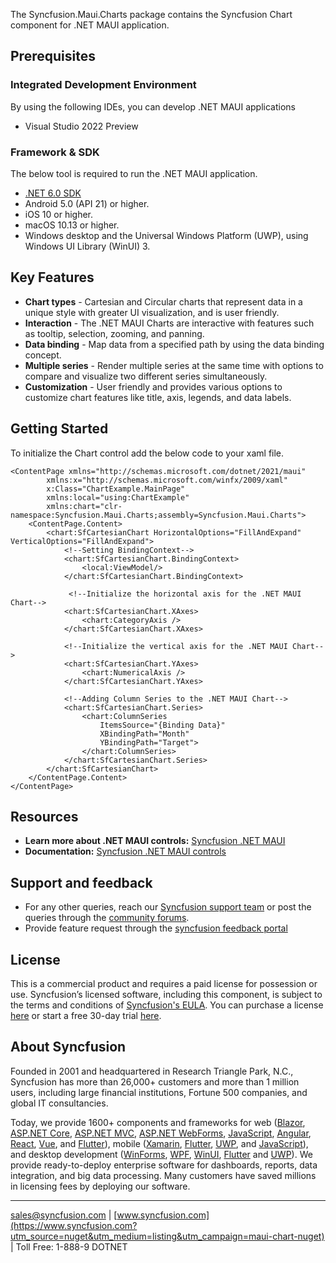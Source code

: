 The Syncfusion.Maui.Charts package contains the Syncfusion Chart component for .NET MAUI application. 

## Prerequisites

### Integrated Development Environment

By using the following IDEs, you can develop .NET MAUI applications

* Visual Studio 2022 Preview

### Framework & SDK

The below tool is required to run the .NET MAUI application.

  * [.NET 6.0 SDK](https://dotnet.microsoft.com/download/dotnet/6.0)
  * Android 5.0 (API 21) or higher.
  * iOS 10 or higher.
  * macOS 10.13 or higher.
  * Windows desktop and the Universal Windows Platform (UWP), using Windows UI Library (WinUI) 3.
  
## Key Features

* **Chart types** - Cartesian and Circular charts that represent data in a unique style with greater UI visualization, and is user friendly.
* **Interaction** - The .NET MAUI Charts are interactive with features such as tooltip, selection, zooming, and panning.
* **Data binding** - Map data from a specified path by using the data binding concept.
* **Multiple series** - Render multiple series at the same time with options to compare and visualize two different series simultaneously.
* **Customization** - User friendly and provides various options to customize chart features like title, axis, legends, and data labels.

## Getting Started

To initialize the Chart control add the below code to your xaml file.

```xaml
<ContentPage xmlns="http://schemas.microsoft.com/dotnet/2021/maui" 
        xmlns:x="http://schemas.microsoft.com/winfx/2009/xaml"
        x:Class="ChartExample.MainPage"
        xmlns:local="using:ChartExample"
        xmlns:chart="clr-namespace:Syncfusion.Maui.Charts;assembly=Syncfusion.Maui.Charts">
	<ContentPage.Content>
        <chart:SfCartesianChart HorizontalOptions="FillAndExpand" VerticalOptions="FillAndExpand">
            <!--Setting BindingContext-->
            <chart:SfCartesianChart.BindingContext>
                <local:ViewModel/>
            </chart:SfCartesianChart.BindingContext>

             <!--Initialize the horizontal axis for the .NET MAUI Chart-->
            <chart:SfCartesianChart.XAxes>
                <chart:CategoryAxis />
            </chart:SfCartesianChart.XAxes>

            <!--Initialize the vertical axis for the .NET MAUI Chart-->
            <chart:SfCartesianChart.YAxes>
                <chart:NumericalAxis />
            </chart:SfCartesianChart.YAxes>

            <!--Adding Column Series to the .NET MAUI Chart-->
            <chart:SfCartesianChart.Series>
                <chart:ColumnSeries 
                    ItemsSource="{Binding Data}" 
                    XBindingPath="Month"
                    YBindingPath="Target">
                </chart:ColumnSeries>
            </chart:SfCartesianChart.Series>    
        </chart:SfCartesianChart>
    </ContentPage.Content>
</ContentPage>
```

## Resources
* **Learn more about .NET MAUI controls:** [Syncfusion .NET MAUI](https://www.syncfusion.com/maui-controls?utm_source=nuget&utm_medium=listing&utm_campaign=maui-chart-nuget)
* **Documentation:** [Syncfusion .NET MAUI controls](https://help.syncfusion.com/maui/cartesian-charts/getting-started/?utm_source=nuget&utm_medium=listing&utm_campaign=maui-chart-nuget)

## Support and feedback
* For any other queries, reach our [Syncfusion support team](https://www.syncfusion.com/support/directtrac/incidents/newincident?utm_source=nuget&utm_medium=listing&utm_campaign=maui-chart-nuget) or post the queries through the [community forums](https://www.syncfusion.com/forums/maui?utm_source=nuget&utm_medium=listing&utm_campaign=maui-chart-nuget).
* Provide feature request through the [syncfusion feedback portal](https://www.syncfusion.com/feedback/maui?utm_source=nuget&utm_medium=listing&utm_campaign=maui-chart-nuget)

## License
This is a commercial product and requires a paid license for possession or use. Syncfusion’s licensed software, including this component, is subject to the terms and conditions of [Syncfusion's EULA](https://www.syncfusion.com/eula/es/?utm_source=nuget&utm_medium=listing&utm_campaign=maui-chart-nuget). You can purchase a license [here]( https://www.syncfusion.com/sales/products?utm_source=nuget&utm_medium=listing&utm_campaign=maui-chart-nuget) or start a free 30-day trial [here](https://www.syncfusion.com/account/manage-trials/start-trials?utm_source=nuget&utm_medium=listing&utm_campaign=maui-chart-nuget).

## About Syncfusion
Founded in 2001 and headquartered in Research Triangle Park, N.C., Syncfusion has more than 26,000+ customers and more than 1 million users, including large financial institutions, Fortune 500 companies, and global IT consultancies.
 
Today, we provide 1600+ components and frameworks for web ([Blazor](https://www.syncfusion.com/blazor-components?utm_source=nuget&utm_medium=listing&utm_campaign=maui-chart-nuget), [ASP.NET Core](https://www.syncfusion.com/aspnet-core-ui-controls?utm_source=nuget&utm_medium=listing&utm_campaign=maui-chart-nuget), [ASP.NET MVC](https://www.syncfusion.com/aspnet-mvc-ui-controls?utm_source=nuget&utm_medium=listing&utm_campaign=maui-chart-nuget), [ASP.NET WebForms](https://www.syncfusion.com/jquery/aspnet-webforms-ui-controls?utm_source=nuget&utm_medium=listing&utm_campaign=maui-chart-nuget), [JavaScript](https://www.syncfusion.com/javascript-ui-controls?utm_source=nuget&utm_medium=listing&utm_campaign=maui-chart-nuget), [Angular](https://www.syncfusion.com/angular-ui-components?utm_source=nuget&utm_medium=listing&utm_campaign=maui-chart-nuget), [React](https://www.syncfusion.com/react-ui-components?utm_source=nuget&utm_medium=listing&utm_campaign=maui-chart-nuget), [Vue](https://www.syncfusion.com/vue-ui-components?utm_source=nuget&utm_medium=listing&utm_campaign=maui-chart-nuget), and [Flutter](https://www.syncfusion.com/flutter-widgets?utm_source=nuget&utm_medium=listing&utm_campaign=maui-chart-nuget)), mobile ([Xamarin](https://www.syncfusion.com/xamarin-ui-controls?utm_source=nuget&utm_medium=listing&utm_campaign=maui-chart-nuget), [Flutter](https://www.syncfusion.com/flutter-widgets?utm_source=nuget&utm_medium=listing&utm_campaign=maui-chart-nuget), [UWP](https://www.syncfusion.com/uwp-ui-controls?utm_source=nuget&utm_medium=listing&utm_campaign=maui-chart-nuget), and [JavaScript](https://www.syncfusion.com/javascript-ui-controls?utm_source=nuget&utm_medium=listing&utm_campaign=maui-chart-nuget)), and desktop development ([WinForms](https://www.syncfusion.com/winforms-ui-controls?utm_source=nuget&utm_medium=listing&utm_campaign=maui-chart-nuget), [WPF](https://www.syncfusion.com/wpf-ui-controls?utm_source=nuget&utm_medium=listing&utm_campaign=maui-chart-nuget), [WinUI](https://www.syncfusion.com/winui-controls?utm_source=nuget&utm_medium=listing&utm_campaign=maui-chart-nuget), [Flutter](https://www.syncfusion.com/flutter-widgets?utm_source=nuget&utm_medium=listing&utm_campaign=maui-chart-nuget) and [UWP](https://www.syncfusion.com/uwp-ui-controls?utm_source=nuget&utm_medium=listing&utm_campaign=maui-chart-nuget)). We provide ready-to-deploy enterprise software for dashboards, reports, data integration, and big data processing. Many customers have saved millions in licensing fees by deploying our software.

___

[sales@syncfusion.com](mailto:sales@syncfusion.com?Subject=Syncfusion%20Maui%20Chart%20-%20NuGet) | [www.syncfusion.com](https://www.syncfusion.com?utm_source=nuget&utm_medium=listing&utm_campaign=maui-chart-nuget) | Toll Free: 1-888-9 DOTNET
